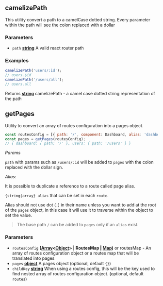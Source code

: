 <!-- Generated by documentation.js. Update this documentation by updating the source code. -->

## camelizePath

This utility convert a path to a camelCase dotted string.
Every parameter within the path will see the colon replaced with a dollar

### Parameters

-   `path` **[string][1]** A valid react router path

### Examples

```javascript
camelizePath('users/:id');
// users.$id
camelizePath('/users/all');
// users.all
```

Returns **[string][1]** camelizePath - a camel case dotted string representation of the path

## getPages

Utility to convert an array of routes configuration into a pages object.

```javascript
const routesConfig = [{ path: '/', component: Dashboard, alias: 'dashboard' }, { path: '/users', component: UserList }];
const pages = getPages(routesConfig);
// { dashboard: { path: '/' }, users: { path: '/users' } }
```

_Params_

`path` with params such as `/users/:id` will be added to `pages` with the colon replaced with the dollar sign.

_Alias_:

It is possible to duplicate a reference to a route called page alias.

`{string|array} alias` that can be set in each `route`.

Alias should not use dot (`.`) in their name unless you want to add at the root of the `pages` object,
in this case it will use it to traverse within the object to set the value.

> The base path `/` can be added to `pages` only if an `alias` exist.

### Parameters

-   `routesConfig` **([Array][2]&lt;[Object][3]> | RoutesMap | [Map][4])** or routesMap - An array of routes configuration object or a routes map that will be translated into pages
-   `pages` **[object][3]** A pages object (optional, default `{}`)
-   `childKey` **[string][1]** When using a routes config, this will be the key used to find nested array of routes configuration object. (optional, default `routes`)

[1]: https://developer.mozilla.org/docs/Web/JavaScript/Reference/Global_Objects/String

[2]: https://developer.mozilla.org/docs/Web/JavaScript/Reference/Global_Objects/Array

[3]: https://developer.mozilla.org/docs/Web/JavaScript/Reference/Global_Objects/Object

[4]: https://developer.mozilla.org/docs/Web/JavaScript/Reference/Global_Objects/Map
